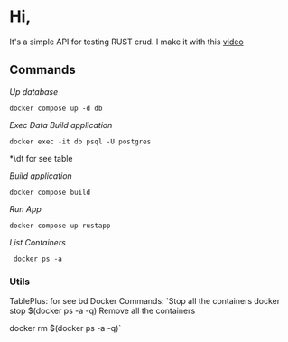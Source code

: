 # Hi,

It's a simple API for testing RUST crud.
I make it with this [video](https://www.youtube.com/watch?v=vhNoiBOuW94)

## Commands

_Up database_

```console
docker compose up -d db
```

_Exec Data_
_Build application_

```console
docker exec -it db psql -U postgres
```

\*\dt for see table

_Build application_

```console
docker compose build
```

_Run App_

```console
docker compose up rustapp
```

_List Containers_

```console
 docker ps -a
```

### Utils

TablePlus: for see bd
Docker Commands: `Stop all the containers
docker stop $(docker ps -a -q)
Remove all the containers

docker rm $(docker ps -a -q)`

